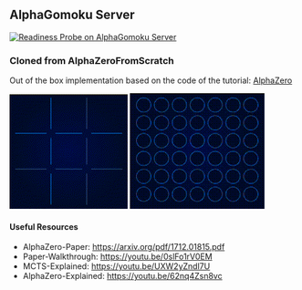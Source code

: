 ## AlphaGomoku Server
[![Readiness Probe on AlphaGomoku Server](https://github.com/lucetre/alphagomoku/actions/workflows/readiness-probe.yaml/badge.svg?branch=main)](https://github.com/lucetre/alphagomoku/actions/workflows/readiness-probe.yaml)


### Cloned from AlphaZeroFromScratch
Out of the box implementation based on the code of the tutorial: [AlphaZero](https://github.com/foersterrobert/AlphaZero)

![tictactoe](https://raw.githubusercontent.com/foersterrobert/AlphaZero/master/assets/tictactoe.gif)
![connectfour](https://raw.githubusercontent.com/foersterrobert/AlphaZero/master/assets/connectfour.gif)

#### Useful Resources
* AlphaZero-Paper: https://arxiv.org/pdf/1712.01815.pdf
* Paper-Walkthrough: https://youtu.be/0slFo1rV0EM
* MCTS-Explained: https://youtu.be/UXW2yZndl7U
* AlphaZero-Explained: https://youtu.be/62nq4Zsn8vc
